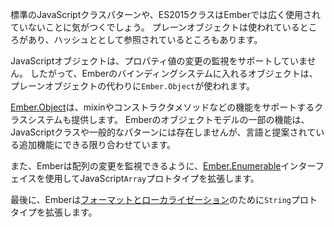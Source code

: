 <!--
You'll notice standard JavaScript class patterns and the new ES2015
classes aren't widely used in Ember. Plain objects can still be found,
and sometimes they're referred to as "hashes".
-->

標準のJavaScriptクラスパターンや、ES2015クラスはEmberでは広く使用されていないことに気がつくでしょう。
プレーンオブジェクトは使われているところがあり、ハッシュととして参照されているところもあります。

<!--
JavaScript objects don't support the observation of property value changes.
Consequently, if an object is going to participate in Ember's binding
system you may see an `Ember.Object` instead of a plain object.
-->

JavaScriptオブジェクトは、プロパティ値の変更の監視をサポートしていません。
したがって、Emberのバインディングシステムに入れるオブジェクトは、プレーンオブジェクトの代わりに`Ember.Object`が使われます。

<!--
[Ember.Object](https://www.emberjs.com/api/ember/release/modules/@ember%2Fobject) also provides a class system, supporting features like mixins
and constructor methods. Some features in Ember's object model are not present in
JavaScript classes or common patterns, but all are aligned as much as possible
with the language and proposed additions.
-->

[Ember.Object](https://www.emberjs.com/api/ember/release/modules/@ember%2Fobject)は、mixinやコンストラクタメソッドなどの機能をサポートするクラスシステムも提供します。
Emberのオブジェクトモデルの一部の機能は、JavaScriptクラスや一般的なパターンには存在しませんが、言語と提案されている追加機能にできる限り合わせています。

<!--
Ember also extends the JavaScript `Array` prototype with its
[Ember.Enumerable](https://emberjs.com/api/ember/2.15/classes/Ember.Enumerable) interface to provide change observation for arrays.
-->

また、Emberは配列の変更を監視できるように、[Ember.Enumerable](https://emberjs.com/api/ember/2.15/classes/Ember.Enumerablel)インターフェイスを使用してJavaScript`Array`プロトタイプを拡張します。

<!--
Finally, Ember extends the `String` prototype with a few [formatting and
localization methods](https://www.emberjs.com/api/ember/release/classes/String).
-->

最後に、Emberは[フォーマットとローカライゼーション](https://www.emberjs.com/api/ember/release/classes/String)のために`String`プロトタイプを拡張します。
